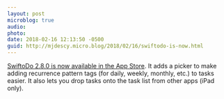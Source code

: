 ```yaml
---
layout: post
microblog: true
audio: 
photo: 
date: 2018-02-16 12:13:50 -0500
guid: http://mjdescy.micro.blog/2018/02/16/swiftodo-is-now.html
---
```

[SwiftoDo 2.8.0 is now available in the App Store](https://itunes.apple.com/us/app/swiftodo-task-list-for-todo.txt/id1073798440?ls=1&mt=8). It adds a picker to make adding recurrence pattern tags (for daily, weekly, monthly, etc.) to tasks easier. It also lets you drop tasks onto the task list from other apps (iPad only).
